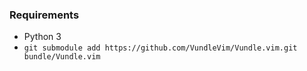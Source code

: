 ### Requirements

* Python 3
* `git submodule add https://github.com/VundleVim/Vundle.vim.git bundle/Vundle.vim`

